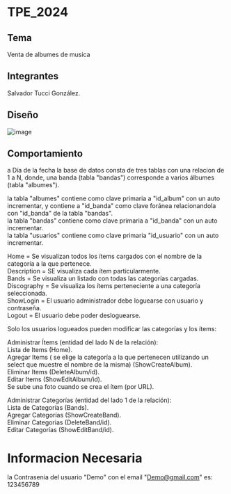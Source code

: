 # TPE_2024

## Tema
Venta de albumes de musica
## Integrantes
Salvador Tucci González.

## Diseño
![image](https://github.com/user-attachments/assets/08552594-4442-4db5-b627-84774fa7a280)

## Comportamiento
a Día de la fecha la base de datos consta de tres tablas con una relacion de 1 a N, donde, una banda (tabla "bandas") corresponde a varios álbumes (tabla "albumes").

la tabla "albumes" contiene como clave primaria a "id_album" con un auto incrementar, y contiene a "id_banda" como clave foránea relacionandola con "id_banda" de la tabla "bandas".  
la tabla "bandas" contiene como clave primaria a "id_banda" con un auto incrementar.  
la tabla "usuarios" contiene como clave primaria "id_usuario" con un auto incrementar.  
  

Home = Se visualizan todos los ítems cargados con el nombre de la categoría a la que pertenece.  
Description = SE visualiza cada ítem particularmente.  
Bands =  Se visualiza un listado con todas las categorías cargadas.  
Discography =  Se visualiza los ítems perteneciente a una categoría seleccionada.  
ShowLogin = El usuario administrador debe loguearse con usuario y contraseña.  
Logout = El usuario debe poder desloguearse.  

Solo los usuarios logueados pueden modificar las categorías y los ítems: 

Administrar Ítems (entidad del lado N de la relación):  
Lista de Items (Home).  
Agregar Items ( se elige la categoría a la que pertenecen utilizando un select que muestre el nombre de la misma) (ShowCreateAlbum).  
Eliminar Items (DeleteAlbum/id).  
Editar Items (ShowEditAlbum/id).  
Se sube una foto cuando se crea el ítem (por URL).

Administrar Categorías (entidad del lado 1 de la relación):  
Lista de Categorías (Bands).  
Agregar Categorías (ShowCreateBand).  
Eliminar Categorias (DeleteBand/id).  
Editar Categorías (ShowEditBand/id).  


# Informacion Necesaria
la Contrasenia del usuario "Demo" con el email "Demo@gmail.com" es: 123456789  
